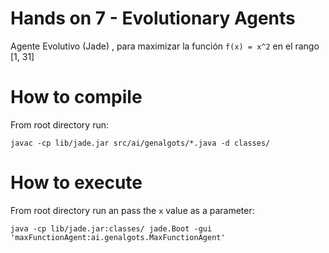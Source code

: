 # Hands on 7 - Evolutionary Agents

Agente Evolutivo (Jade) , para maximizar la función `f(x) = x^2` en el rango [1, 31]

# How to compile
From root directory run:

```shell
javac -cp lib/jade.jar src/ai/genalgots/*.java -d classes/
```

# How to execute
From root directory run an pass the `x` value as a parameter:
```shell
java -cp lib/jade.jar:classes/ jade.Boot -gui 'maxFunctionAgent:ai.genalgots.MaxFunctionAgent'
```